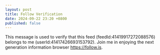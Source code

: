 ```yaml
---
layout: post
title: Follow Verification
date: 2024-09-22 23:20 +0800
published: false
---
```

This message is used to verify that this feed (feedId:41419917272088576) belongs to me (userId:41417426693153792). Join me in enjoying the next generation information browser https://follow.is.
